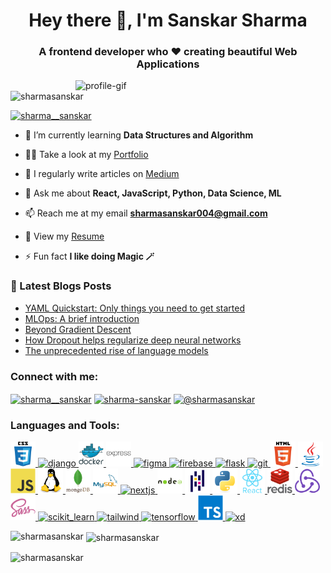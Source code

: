 <h1 align="center">Hey there 👋, I'm Sanskar Sharma</h1>
<h3 align="center">A frontend developer who ❤️ creating beautiful Web Applications</h3>
<img alt="profile-gif" align="right" width="400" src="https://camo.githubusercontent.com/95475d0056f99f50fba3b5f027ac9fbb15d0fc422f675d445df20ccac6e70539/68747470733a2f2f63646e2e686173686e6f64652e636f6d2f7265732f686173686e6f64652f696d6167652f75706c6f61642f76313632313730353534323433372f3473685579456b32742e676966" />

<p align="left"> <img src="https://komarev.com/ghpvc/?username=sharmasanskar&label=Profile%20views&color=09adbb&style=flat" alt="sharmasanskar" /> </p>

<p align="left"> <a href="https://twitter.com/sharma__sanskar" target="blank"><img src="https://img.shields.io/twitter/follow/sharma__sanskar?logo=twitter&style=for-the-badge" alt="sharma__sanskar" /></a> </p>

- 🌱 I’m currently learning **Data Structures and Algorithm**

- 👨‍💻 Take a look at my [Portfolio](TBD)

- 📝 I regularly write articles on [Medium](https://sharmasanskar.medium.com/)

- 💬 Ask me about **React, JavaScript, Python, Data Science, ML**

- 📫 Reach me at my email **sharmasanskar004@gmail.com**

- 📄 View my [Resume](https://drive.google.com/file/d/1Aw0kFHqvmE66ShdXs4OxpkF1xW-OKXKx/view?usp=sharing)

- ⚡ Fun fact **I like doing Magic 🪄**

### 📖 Latest Blogs Posts
<!-- BLOG-POST-LIST:START -->
- [YAML Quickstart: Only things you need to get started](https://blog.devops.dev/yaml-quickstart-only-things-you-need-to-get-started-6ca42a8685b0?source=rss-47228efa96a5------2)
- [MLOps: A brief introduction](https://sharmasanskar.medium.com/mlops-a-brief-introduction-fd27d3a4bb61?source=rss-47228efa96a5------2)
- [Beyond Gradient Descent](https://sharmasanskar.medium.com/beyond-gradient-descent-92462831ee8b?source=rss-47228efa96a5------2)
- [How Dropout helps regularize deep neural networks](https://sharmasanskar.medium.com/how-dropout-helps-regularize-deep-neural-networks-4eed3d545c7a?source=rss-47228efa96a5------2)
- [The unprecedented rise of language models](https://sharmasanskar.medium.com/the-unprecedented-rise-of-language-models-8ea7ae1dc7d8?source=rss-47228efa96a5------2)
<!-- BLOG-POST-LIST:END -->

<h3 align="left">Connect with me:</h3>
<p align="left">
<a href="https://twitter.com/sharma__sanskar" target="blank"><img align="center" src="https://raw.githubusercontent.com/rahuldkjain/github-profile-readme-generator/master/src/images/icons/Social/twitter.svg" alt="sharma__sanskar" height="30" width="40" /></a>
<a href="https://linkedin.com/in/sharma-sanskar" target="blank"><img align="center" src="https://raw.githubusercontent.com/rahuldkjain/github-profile-readme-generator/master/src/images/icons/Social/linked-in-alt.svg" alt="sharma-sanskar" height="30" width="40" /></a>
<a href="https://medium.com/@sharmasanskar" target="blank"><img align="center" src="https://raw.githubusercontent.com/rahuldkjain/github-profile-readme-generator/master/src/images/icons/Social/medium.svg" alt="@sharmasanskar" height="30" width="40" /></a>
</p>

<h3 align="left">Languages and Tools:</h3>
<p align="left"> <a href="https://www.w3schools.com/css/" target="_blank" rel="noreferrer"> <img src="https://raw.githubusercontent.com/devicons/devicon/master/icons/css3/css3-original-wordmark.svg" alt="css3" width="40" height="40"/> </a> <a href="https://www.djangoproject.com/" target="_blank" rel="noreferrer"> <img src="https://cdn.worldvectorlogo.com/logos/django.svg" alt="django" width="40" height="40"/> </a> <a href="https://www.docker.com/" target="_blank" rel="noreferrer"> <img src="https://raw.githubusercontent.com/devicons/devicon/master/icons/docker/docker-original-wordmark.svg" alt="docker" width="40" height="40"/> </a> <a href="https://expressjs.com" target="_blank" rel="noreferrer"> <img src="https://raw.githubusercontent.com/devicons/devicon/master/icons/express/express-original-wordmark.svg" alt="express" width="40" height="40"/> </a> <a href="https://www.figma.com/" target="_blank" rel="noreferrer"> <img src="https://www.vectorlogo.zone/logos/figma/figma-icon.svg" alt="figma" width="40" height="40"/> </a> <a href="https://firebase.google.com/" target="_blank" rel="noreferrer"> <img src="https://www.vectorlogo.zone/logos/firebase/firebase-icon.svg" alt="firebase" width="40" height="40"/> </a> <a href="https://flask.palletsprojects.com/" target="_blank" rel="noreferrer"> <img src="https://www.vectorlogo.zone/logos/pocoo_flask/pocoo_flask-icon.svg" alt="flask" width="40" height="40"/> </a> <a href="https://git-scm.com/" target="_blank" rel="noreferrer"> <img src="https://www.vectorlogo.zone/logos/git-scm/git-scm-icon.svg" alt="git" width="40" height="40"/> </a> <a href="https://www.w3.org/html/" target="_blank" rel="noreferrer"> <img src="https://raw.githubusercontent.com/devicons/devicon/master/icons/html5/html5-original-wordmark.svg" alt="html5" width="40" height="40"/> </a> <a href="https://www.java.com" target="_blank" rel="noreferrer"> <img src="https://raw.githubusercontent.com/devicons/devicon/master/icons/java/java-original.svg" alt="java" width="40" height="40"/> </a> <a href="https://developer.mozilla.org/en-US/docs/Web/JavaScript" target="_blank" rel="noreferrer"> <img src="https://raw.githubusercontent.com/devicons/devicon/master/icons/javascript/javascript-original.svg" alt="javascript" width="40" height="40"/> </a> <a href="https://www.linux.org/" target="_blank" rel="noreferrer"> <img src="https://raw.githubusercontent.com/devicons/devicon/master/icons/linux/linux-original.svg" alt="linux" width="40" height="40"/> </a> <a href="https://www.mongodb.com/" target="_blank" rel="noreferrer"> <img src="https://raw.githubusercontent.com/devicons/devicon/master/icons/mongodb/mongodb-original-wordmark.svg" alt="mongodb" width="40" height="40"/> </a> <a href="https://www.mysql.com/" target="_blank" rel="noreferrer"> <img src="https://raw.githubusercontent.com/devicons/devicon/master/icons/mysql/mysql-original-wordmark.svg" alt="mysql" width="40" height="40"/> </a> <a href="https://nextjs.org/" target="_blank" rel="noreferrer"> <img src="https://cdn.worldvectorlogo.com/logos/nextjs-2.svg" alt="nextjs" width="40" height="40"/> </a> <a href="https://nodejs.org" target="_blank" rel="noreferrer"> <img src="https://raw.githubusercontent.com/devicons/devicon/master/icons/nodejs/nodejs-original-wordmark.svg" alt="nodejs" width="40" height="40"/> </a> <a href="https://pandas.pydata.org/" target="_blank" rel="noreferrer"> <img src="https://raw.githubusercontent.com/devicons/devicon/2ae2a900d2f041da66e950e4d48052658d850630/icons/pandas/pandas-original.svg" alt="pandas" width="40" height="40"/> </a> <a href="https://www.python.org" target="_blank" rel="noreferrer"> <img src="https://raw.githubusercontent.com/devicons/devicon/master/icons/python/python-original.svg" alt="python" width="40" height="40"/> </a> <a href="https://reactjs.org/" target="_blank" rel="noreferrer"> <img src="https://raw.githubusercontent.com/devicons/devicon/master/icons/react/react-original-wordmark.svg" alt="react" width="40" height="40"/> </a> <a href="https://redis.io" target="_blank" rel="noreferrer"> <img src="https://raw.githubusercontent.com/devicons/devicon/master/icons/redis/redis-original-wordmark.svg" alt="redis" width="40" height="40"/> </a> <a href="https://redux.js.org" target="_blank" rel="noreferrer"> <img src="https://raw.githubusercontent.com/devicons/devicon/master/icons/redux/redux-original.svg" alt="redux" width="40" height="40"/> </a> <a href="https://sass-lang.com" target="_blank" rel="noreferrer"> <img src="https://raw.githubusercontent.com/devicons/devicon/master/icons/sass/sass-original.svg" alt="sass" width="40" height="40"/> </a> <a href="https://scikit-learn.org/" target="_blank" rel="noreferrer"> <img src="https://upload.wikimedia.org/wikipedia/commons/0/05/Scikit_learn_logo_small.svg" alt="scikit_learn" width="40" height="40"/> </a> <a href="https://tailwindcss.com/" target="_blank" rel="noreferrer"> <img src="https://www.vectorlogo.zone/logos/tailwindcss/tailwindcss-icon.svg" alt="tailwind" width="40" height="40"/> </a> <a href="https://www.tensorflow.org" target="_blank" rel="noreferrer"> <img src="https://www.vectorlogo.zone/logos/tensorflow/tensorflow-icon.svg" alt="tensorflow" width="40" height="40"/> </a> <a href="https://www.typescriptlang.org/" target="_blank" rel="noreferrer"> <img src="https://raw.githubusercontent.com/devicons/devicon/master/icons/typescript/typescript-original.svg" alt="typescript" width="40" height="40"/> </a> <a href="https://www.adobe.com/products/xd.html" target="_blank" rel="noreferrer"> <img src="https://cdn.worldvectorlogo.com/logos/adobe-xd.svg" alt="xd" width="40" height="40"/> </a> </p>

<p><img align="left" src="https://github-readme-stats.vercel.app/api/top-langs?username=sharmasanskar&show_icons=true&theme=tokyonight&locale=en&layout=compact" alt="sharmasanskar" /></p>

<p>&nbsp;<img align="center" src="https://github-readme-stats.vercel.app/api?username=sharmasanskar&show_icons=true&theme=tokyonight&locale=en" alt="sharmasanskar" /></p>

<p><img align="center" src="https://github-readme-streak-stats.herokuapp.com/?user=sharmasanskar&theme=highcontrast" alt="sharmasanskar" /></p>

